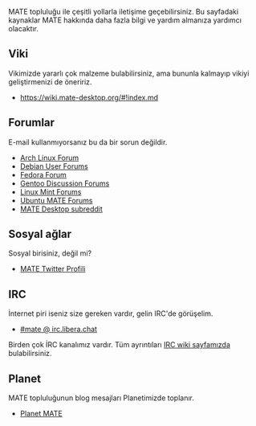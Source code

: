 <!--
.. link:
.. description:
.. tags: Forum,Viki,IRC,Planet
.. date: 2011-12-05 07:14:07
.. title: Topluluk
.. slug: community
-->

MATE topluluğu ile çeşitli yollarla iletişime geçebilirsiniz. Bu sayfadaki
kaynaklar MATE hakkında daha fazla bilgi ve yardım almanıza yardımcı olacaktır.

## Viki

Vikimizde yararlı çok malzeme bulabilirsiniz, ama bununla kalmayıp vikiyi
geliştirmenizi de öneririz.

  * <https://wiki.mate-desktop.org/#!index.md>

## Forumlar

E-mail kullanmıyorsanız bu da bir sorun değildir.

  * [Arch Linux Forum](https://bbs.archlinux.org/)
  * [Debian User Forums](http://forums.debian.net/)
  * [Fedora Forum](https://fedoraforum.org/)
  * [Gentoo Discussion Forums](https://forums.gentoo.org/)
  * [Linux Mint Forums](https://forums.linuxmint.com/)
  * [Ubuntu MATE Forums](https://ubuntu-mate.community)
  * [MATE Desktop subreddit](https://www.reddit.com/r/MATEDesktop)
  
## Sosyal ağlar

Sosyal birisiniz, değil mi?

  * [MATE Twitter Profili](https://twitter.com/mate_desktop) 

## IRC

İnternet piri iseniz size gereken vardır, gelin IRC'de görüşelim.

  * [#mate @ irc.libera.chat](https://web.libera.chat/?#mate)

Birden çok İRC kanalımız vardır. Tüm ayrıntıları [IRC wiki sayfamızda](https://wiki.mate-desktop.org/#!pages/irc.md)
bulabilirsiniz.

## Planet

MATE topluluğunun blog mesajları Planetimizde toplanır.

  * [Planet MATE](https://planet.mate-desktop.org)

